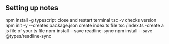 ## Setting up notes

npm install -g typescript
close and restart terminal
tsc -v checks version
npm init -y --creates package.json
create index.ts file
tsc /index.ts -create a js file of your ts file
npm install --save readline-sync
npm install --save @types/readline-sync
